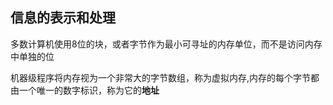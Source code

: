 ## 信息的表示和处理

多数计算机使用8位的块，或者字节作为最小可寻址的内存单位，而不是访问内存中单独的位

机器级程序将内存视为一个非常大的字节数组，称为虚拟内存,内存的每个字节都由一个唯一的数字标识，称为它的**地址**

